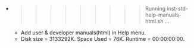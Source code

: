 * >>>>>>>>> Running inst-std-help-manuals-html.sh ...
  * Add user & developer manuals(html) in Help menu.
  * Disk size = 3133292K. Space Used = 76K. Runtime = 00:00:00:00.
